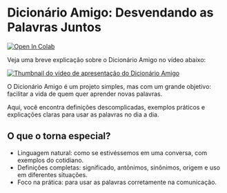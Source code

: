 # Dicionário Amigo: Desvendando as Palavras Juntos

<a href="https://colab.research.google.com/github/pahbloo/dicionario-amigo/blob/main/dicionario_amigo.ipynb"><img src="https://colab.research.google.com/assets/colab-badge.svg" alt="Open In Colab"/></a>

Veja uma breve explicação sobre o Dicionário Amigo no vídeo abaixo:

<a href="https://youtu.be/IVJK9Ce3jS4" target="_blank">
  <img alt='Thumbnail do vídeo de apresentação do Dicionário Amigo' src="https://i.ytimg.com/vi/IVJK9Ce3jS4/hqdefault.jpg?sqp=-oaymwE2CNACELwBSFXyq4qpAygIARUAAIhCGAFwAcABBvABAfgB_gmAAtAFigIMCAAQARhbIFsoWzAP&rs=AOn4CLDr82sjcXQnMM7dKnlkWjkPlbiQdQ"></a></center>

O Dicionário Amigo é um projeto simples, mas com um grande objetivo: facilitar a vida de quem quer aprender novas palavras.

Aqui, você encontra definições descomplicadas, exemplos práticos e explicações claras para usar as palavras no dia a dia.

## O que o torna especial?

 - Linguagem natural: como se estivéssemos em uma conversa, com exemplos do cotidiano.
 - Definições completas: significado, antônimos, sinônimos, origem e uso em diferentes situações.
 - Foco na prática: para usar as palavras corretamente na comunicação.
